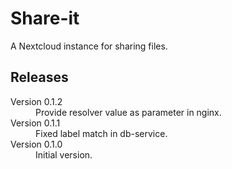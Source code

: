 # Share-it

A Nextcloud instance for sharing files.

## Releases

<dl>
  <dt>Version 0.1.2</dt>
  <dd>Provide resolver value as parameter in nginx.</dd>

  <dt>Version 0.1.1</dt>
  <dd>Fixed label match in db-service.</dd>

  <dt>Version 0.1.0</dt>
  <dd>Initial version.</dd>

</dl>

